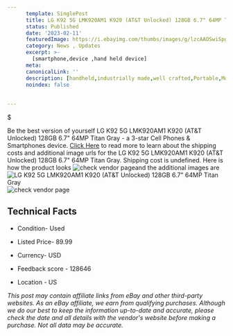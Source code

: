 ```yaml
---
      template: SinglePost
      title: LG K92 5G LMK920AM1 K920 (AT&T Unlocked) 128GB 6.7" 64MP Titan Gray
      status: Published
      date: '2023-02-11'
      featuredImage: https://i.ebayimg.com/thumbs/images/g/lzcAAOSwiSpgsTEA/s-l225.jpg
      category: News , Updates
      excerpt: >-
        [smartphone,device ,hand held device]
      meta:
      canonicalLink: ''
      description: [handheld,industrially made,well crafted,Portable,Mobile,Compact,Convenient,Lightweight,Maneuverable,Man-portable,Miniature,Carriable,Hand-held,Light,Holdable,Transportable,Mobile device,Pocket-sized,On-the-go,Wireless,Cordless,Compact size,Convenient size, smartphone,device ,hand held device]
      noindex: false
      
        
---
```

$

Be the best version of yourself LG K92 5G LMK920AM1 K920 (AT&T Unlocked) 128GB 6.7" 64MP Titan Gray - a 3-star Cell Phones & Smartphones device. [Click Here](https://www.ebay.com/itm/353513608883?hash=item524f0d96b3%3Ag%3AlzcAAOSwiSpgsTEA&mkevt=1&mkcid=1&mkrid=711-53200-19255-0&campid=%253CePNCampaignId%253E&customid=%253CreferenceId%253E&toolid=10049) to read more to learn about the shipping costs and additional image urls for the LG K92 5G LMK920AM1 K920 (AT&T Unlocked) 128GB 6.7" 64MP Titan Gray. Shipping cost is undefined. Here is how the product looks ![check vendor page](https://i.ebayimg.com/thumbs/images/g/lzcAAOSwiSpgsTEA/s-l225.jpg)and the additional images are![LG K92 5G LMK920AM1 K920 (AT&T Unlocked) 128GB 6.7" 64MP Titan Gray](https://i.ebayimg.com/images/g/lzcAAOSwiSpgsTEA/s-l500.jpg)![check vendor page]()



 ## Technical Facts 



     
      

 - Condition- Used 


      

 - Listed Price- 89.99 


      

 - Currency- USD 


      

 - Feedback score - 128646 


      

 - Location - US 


      
      

 *_This post may contain affiliate links from eBay and other third-party websites. As an eBay affiliate, we earn from qualifying purchases. Although we do our best to keep the information up-to-date and accurate, please check the date and all details with the vendor's website before making a purchase. Not all data may be accurate._*






